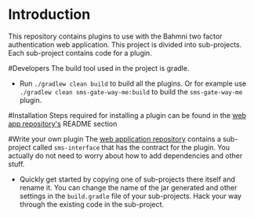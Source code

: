# Introduction
This repository contains plugins to use with the Bahmni two factor authentication web application. This project is divided into sub-projects. Each sub-project contains code for a plugin.

#Developers
The build tool used in the project is gradle.

* Run `./gradlew clean build` to build all the plugins. Or for example use `./gradlew clean sms-gate-way-me:build` to build the `sms-gate-way-me` plugin.

#Installation
Steps required for installing a plugin can be found in the [web app repository's](https://github.com/Bahmni/two-factor-auth) README section

#Write your own plugin
The [web application repository](https://github.com/Bahmni/two-factor-auth/) contains a sub-project called `sms-interface` that has the contract for the plugin. You actually do not need to worry about how to add dependencies and other stuff.

* Quickly get started by copying one of sub-projects there itself and rename it. You can change the name of the jar generated and other settings in the `build.gradle` file of your sub-projects. Hack your way through the existing code in the sub-project.
